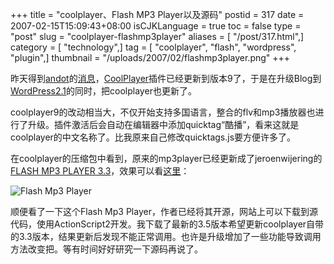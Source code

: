 +++
title = "coolplayer、Flash MP3 Player以及源码"
postid = 317
date = 2007-02-15T15:09:43+08:00
isCJKLanguage = true
toc = false
type = "post"
slug = "coolplayer-flashmp3player"
aliases = [ "/post/317.html",]
category = [ "technology",]
tag = [ "coolplayer", "flash", "wordpress", "plugin",]
thumbnail = "/uploads/2007/02/flashmp3player.png"
+++


昨天得到[andot](http://www.coolcode.cn/)的[消息](https://blog.zengrong.net/post/316.html#comment-8367)，[CoolPlayer](http://www.coolcode.cn/?p=100)插件已经更新到版本9了，于是在升级Blog到[WordPress2.1](https://blog.zengrong.net/post/316.html)的同时，把coolplayer也更新了。

coolplayer9的改动相当大，不仅开始支持多国语言，整合的flv和mp3播放器也进行了升级。插件激活后会自动在编辑器中添加quicktag“酷播”，看来这就是coolplayer的中文名称了。比我原来自己修改quicktags.js要方便许多了。

在coolplayer的压缩包中看到，原来的mp3player已经更新成了jeroenwijering的[FLASH MP3 PLAYER 3.3](http://www.jeroenwijering.com/?item=Flash_MP3_Player)，效果可以看[这里](https://blog.zengrong.net/post/198.html)：

![Flash Mp3 Player](/uploads/2007/02/flashmp3player.png)

顺便看了一下这个Flash Mp3 Player，作者已经将其开源，网站上可以下载到源代码，使用ActionScript2开发。我下载了最新的3.5版本希望更新coolplayer自带的3.3版本，结果更新后发现不能正常调用。也许是升级增加了一些功能导致调用方法改变把。等有时间好好研究一下源码再说了。

